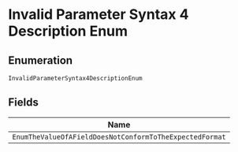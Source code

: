 
# Invalid Parameter Syntax 4 Description Enum

## Enumeration

`InvalidParameterSyntax4DescriptionEnum`

## Fields

| Name |
|  --- |
| `EnumTheValueOfAFieldDoesNotConformToTheExpectedFormat` |

